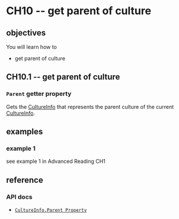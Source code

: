 # CH10 -- get parent of culture
## objectives
You will learn how to

+ get parent of culture

## CH10.1 -- get parent of culture
### `Parent` getter property
Gets the [CultureInfo](https://learn.microsoft.com/en-us/dotnet/api/system.globalization.cultureinfo?view=net-8.0) that represents the parent culture of the current [CultureInfo](https://learn.microsoft.com/en-us/dotnet/api/system.globalization.cultureinfo?view=net-8.0).

## examples
### example 1
see example 1 in Advanced Reading CH1

## reference
### API docs
+ [`CultureInfo.Parent Property`](https://learn.microsoft.com/en-us/dotnet/api/system.globalization.cultureinfo.parent?view=net-8.0)